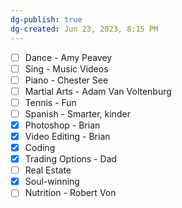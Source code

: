 ```yaml
---
dg-publish: true
dg-created: Jun 23, 2023, 8:15 PM
---
```

- [ ] Dance - Amy Peavey
- [ ] Sing - Music Videos
- [ ] Piano - Chester See
- [ ] Martial Arts - Adam Van Voltenburg
- [ ] Tennis - Fun
- [ ] Spanish - Smarter, kinder
- [x] Photoshop - Brian
- [x] Video Editing - Brian
- [x] Coding
- [x] Trading Options - Dad
- [ ] Real Estate
- [x] Soul-winning
- [ ] Nutrition - Robert Von